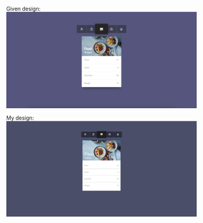 Given design:
![before](design/Loop%202%20-%20Step%204.png)

My design:
![after](design/my%20design.png)